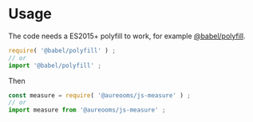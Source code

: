 # Usage
The code needs a ES2015+ polyfill to work, for example
[@babel/polyfill](https://babeljs.io/docs/usage/polyfill).
```js
require( '@babel/polyfill' ) ;
// or
import '@babel/polyfill' ;
```

Then
```js
const measure = require( '@aureooms/js-measure' ) ;
// or
import measure from '@aureooms/js-measure' ;
```
